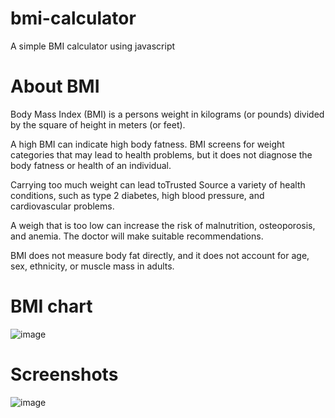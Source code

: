 # bmi-calculator
A simple BMI calculator using javascript

# About BMI

Body Mass Index (BMI) is a persons weight in kilograms (or pounds) divided by the square of height in meters (or feet).

A high BMI can indicate high body fatness. BMI screens for weight categories that may lead to health problems, but it does not diagnose the body fatness or health of an individual.

Carrying too much weight can lead toTrusted Source a variety of health conditions, such as type 2 diabetes, high blood pressure, and cardiovascular problems.

A weigh that is too low can increase the risk of malnutrition, osteoporosis, and anemia. The doctor will make suitable recommendations.

BMI does not measure body fat directly, and it does not account for age, sex, ethnicity, or muscle mass in adults.

# BMI chart

![image](https://user-images.githubusercontent.com/88923986/183907441-8404f69e-048b-47d6-a9f3-d7d5b624535b.png)

# Screenshots

![image](https://user-images.githubusercontent.com/88923986/183907597-b355b30a-73ae-4d1b-817c-e4ed33101779.png)

